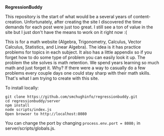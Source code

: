 **RegressionBuddy**

This repository is the start of what would be a several years of content-creation. Unfortunately, after creating the site I discovered the time demands for each post were just too great. I still see a ton of value in the site but I just don't have the means to work on it right now :(

This is for a math website (Algebra, Trigonometry, Calculus, Vector Calculus, Statistics, and Linear Algebra). The idea is it has practice problems for topics in each subject. It also has a little appendix so if you forget how to do some type of problem you can easily look it up. The problem the site solves is math retention. We spend years learning so much math and just forget it. Why? If there were a way to casually do a few problems every couple days one could stay sharp with their math skills. That's what I am trying to create with this site.

To install locally:

    git clone https://github.com/smchughinfo/regressionbuddy.git
    cd regressionbuddy/server
    npm install
    node scripts/index.js
    Open browser to http://localhost:8080

You can change the port by changing `process.env.port = 8080;` in server/scripts/globals.js.
